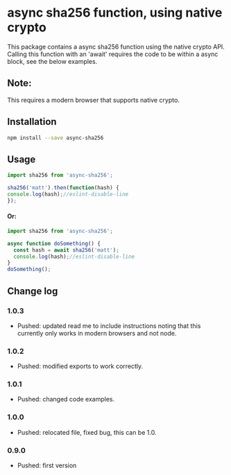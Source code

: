 # async sha256 function, using native crypto

This package contains a async sha256 function using the native crypto API.
Calling this function with an 'await' requires the code to be within a async block, see the below examples.

## Note:
This requires a modern browser that supports native crypto.

## Installation

```bash
npm install --save async-sha256
```

## Usage

```js
import sha256 from 'async-sha256';

sha256('matt').then(function(hash) {
console.log(hash);//eslint-disable-line
});
```

#### Or:

```js
import sha256 from 'async-sha256';

async function doSomething() {
  const hash = await sha256('matt');
  console.log(hash);//eslint-disable-line
}
doSomething();

```

## Change log

### 1.0.3

- Pushed: updated read me to include instructions noting that this currently only works in modern browsers and not node.

### 1.0.2

- Pushed: modified exports to work correctly.

### 1.0.1

- Pushed: changed code examples.

### 1.0.0

- Pushed: relocated file, fixed bug, this can be 1.0.

### 0.9.0

- Pushed: first version
